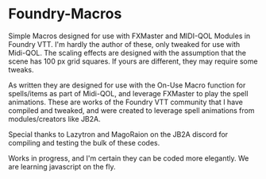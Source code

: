 # Foundry-Macros

Simple Macros designed for use with FXMaster and MIDI-QOL Modules in Foundry VTT. I'm hardly the author of these, only tweaked for use with Midi-QOL. The scaling effects are designed with the assumption that the scene has 100 px grid squares. If yours are different, they may require some tweaks.

As written they are designed for use with the On-Use Macro function for spells/items as part of Midi-QOL, and leverage FXMaster to play the spell animations. These are works of the Foundry VTT community that I have compiled and tweaked, and were created to leverage spell animations from modules/creators like JB2A.

Special thanks to Lazytron and MagoRaion on the JB2A discord for compiling and testing the bulk of these codes.

Works in progress, and I'm certain they can be coded more elegantly. We are learning javascript on the fly.
